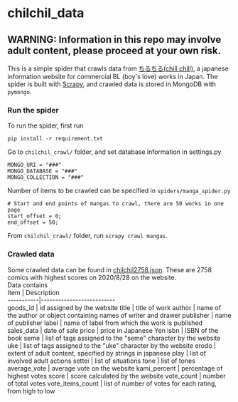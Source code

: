 # chilchil_data
## WARNING: Information in this repo may involve adult content, please proceed at your own risk.

This is a simple spider that crawls data from [ちるちる(chill chill)](https://www.chil-chil.net/), a japanese information website for commercial BL (boy's love) works in Japan.
The spider is built with [Scrapy](https://scrapy.org/), and crawled data is stored in MongoDB with `pymongo`.  
### Run the spider
To run the spider, first run
```
pip install -r requirement.txt
```
Go to `chilchil_crawl/` folder, and set database information in settings.py
```
MONGO_URI = "###"
MONGO_DATABASE = "###"
MONGO_COLLECTION = "###"
```
Number of items to be crawled can be specified in `spiders/manga_spider.py`  
```
# Start and end points of mangas to crawl, there are 50 works in one page
start_offset = 0;
end_offset = 50;
```
From `chilchil_crawl/` folder, run `scrapy crawl mangas`.
### Crawled data  
Some crawled data can be found in [chilchil2758.json](https://github.com/lacunae173/chilchil_data/blob/master/chilchil2758.json). These are 2758 comics with highest scores on 2020/8/28 on the website.  
Data contains  
Item | Description  
-----------|--------------------------  
goods_id | id assigned by the website
title | title of work
author | name of the author or object containing names of writer and drawer
publisher | name of publisher
label | name of label from which the work is published
sales_data | date of sale
price | price in Japanese Yen
isbn | ISBN of the book
seme | list of tags assigned to the "seme" character by the website
uke | list of tags assigned to the "uke" character by the website
erodo | extent of adult content, specified by strings in japanese
play | list of involved adult actions
settei | list of situations
tone | list of tones 
average_vote | average vote on the website
kami_percent | percentage of highest votes
score | score calculated by the website
vote_count | number of total votes
vote_items_count | list of number of votes for each rating, from high to low

